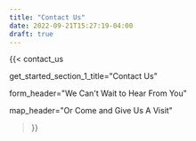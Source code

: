 ```yaml
---
title: "Contact Us"
date: 2022-09-21T15:27:19-04:00
draft: true
---
```

{{< contact_us

get_started_section_1_title="Contact Us"

form_header="We Can't Wait to Hear From You"

map_header="Or Come and Give Us A Visit"

 >}}
